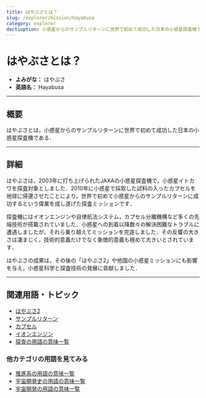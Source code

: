 ```yaml
---
title: はやぶさとは？
slug: /explorer/mission/hayabusa
category: explorer
dectioption: 小惑星からのサンプルリターンに世界で初めて成功した日本の小惑星探査機であるはやぶさの意味・定義・内容について解説します．
---
```


# はやぶさとは？

- **よみがな：** はやぶさ  
- **英語名：** Hayabusa  

---

## 概要

はやぶさとは，小惑星からのサンプルリターンに世界で初めて成功した日本の小惑星探査機である．

---

## 詳細

はやぶさは，2003年に打ち上げられたJAXAの小惑星探査機で，小惑星イトカワを探査対象としました．2010年に小惑星で採取した試料の入ったカプセルを地球に帰還させたことにより，世界で初めて小惑星からのサンプルリターンに成功するという偉業を成し遂げた探査ミッションです．

探査機にはイオンエンジンや自律航法システム，カプセル分離機構など多くの先端技術が搭載されていました．小惑星への到着以降数々の解決困難なトラブルに遭遇しましたが，それら乗り越えてミッションを完遂しました．その反響の大きさは凄まじく，技術的意義だけでなく象徴的意義も極めて大きいとされています．

はやぶさの成果は，その後の「はやぶさ2」や他国の小惑星ミッションにも影響を与え，小惑星科学と探査技術の発展に貢献しました．

---

## 関連用語・トピック

- [はやぶさ2](/docs/explorer/mission/hayabusa2)
- [サンプルリターン](/docs/explorer/technology/sample-return)
- [カプセル](/docs/explorer/technology/capsule)
- [イオンエンジン](/docs/rocket/propulsion/type/ion-engine)
- [探査の用語の意味一覧](/docs/category/explorer)

### 他カテゴリの用語を見てみる
- [推進系の用語の意味一覧](/docs/category/propulsion)
- [宇宙開発史の用語の意味一覧](/docs/category/history)
- [宇宙開発の用語の意味一覧](/docs/category/glossary)
